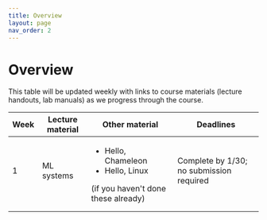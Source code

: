 ```yaml
---
title: Overview
layout: page
nav_order: 2
---
```


# Overview

This table will be updated weekly with links to course materials (lecture handouts, lab manuals) as we progress through the course.

<table><thead>
  <tr>
    <th>Week</th>
    <th>Lecture material</th>
    <th>Other material</th>
    <th>Deadlines</th>
  </tr></thead>
<tbody>
  <tr>
    <td>1</td>
    <td>ML systems</td>
    <td>
        <ul>
            <li>Hello, Chameleon</li>
            <li>Hello, Linux</li>
        </ul>
        (if you haven't done these already)
    </td>
    <td>Complete by 1/30; no submission required</td>
  </tr>
  <tr>
    <td></td>
    <td></td>
    <td></td>
    <td></td>
  </tr>
  <tr>
    <td></td>
    <td></td>
    <td></td>
    <td></td>
  </tr>
</tbody>
</table>


